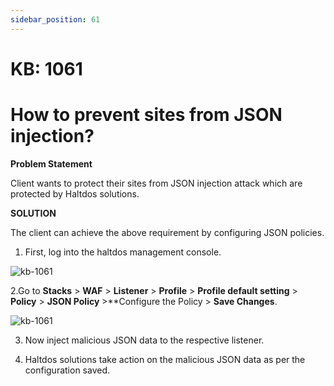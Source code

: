 ```yaml
---
sidebar_position: 61
---
```


# KB: 1061

# How to prevent sites from JSON injection?

**Problem Statement**

Client wants to protect their sites from JSON injection attack which are protected by Haltdos solutions.

**SOLUTION**

The client can achieve the above requirement by configuring JSON policies.

1. First, log into the haltdos management console.

![kb-1061](/tutorials/proflogin.png)

2.Go to **Stacks** > **WAF** > **Listener** > **Profile** > **Profile default setting** > **Policy** > **JSON Policy** >**Configure the Policy > **Save Changes**.

![kb-1061](/tutorials/jsonpol.png)


3. Now inject malicious JSON data to the respective listener.

4. Haltdos solutions take action on the malicious JSON data as per the configuration saved. 

